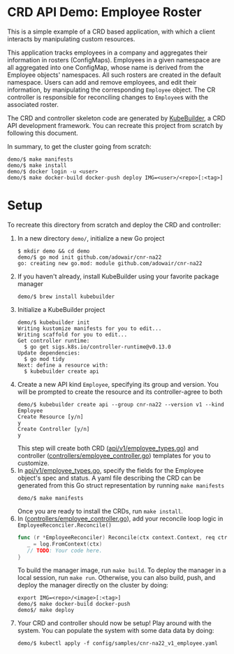 # CRD API Demo: Employee Roster

This is a simple example of a CRD based application, with which a client
interacts by manipulating custom resources.

This application tracks employees in a company and  aggregates their information
in rosters (ConfigMaps). Employees in a given namespace are all aggregated into one
ConfigMap, whose name is derived from the Employee objects' namespaces. All such
rosters are created in the default namespace. Users can add and remove employees,
and edit their information, by manipulating the corresponding `Employee` object.
The CR controller is responsible for reconciling changes to `Employee`s with the
associated roster.

The CRD and controller skeleton code are generated by
[KubeBuilder](https://kubebuilder.io), a CRD API development framework. You can
recreate this project from scratch by following this document.

In summary, to get the cluster going from scratch:
```console
demo/$ make manifests
demo/$ make install
demo/$ docker login -u <user>
demo/$ make docker-build docker-push deploy IMG=<user>/<repo>[:<tag>]
```

# Setup

To recreate this directory from scratch and deploy the CRD and controller:

1. In a new directory `demo/`, initialize a new Go project
   ```console
   $ mkdir demo && cd demo
   demo/$ go mod init github.com/adowair/cnr-na22
   go: creating new go.mod: module github.com/adowair/cnr-na22
   ```
3. If you haven't already, install KubeBuilder using your favorite package
   manager
   ```console
   demo/$ brew install kubebuilder
   ```
4. Initialize a KubeBuilder project
   ```console
   demo/$ kubebuilder init
   Writing kustomize manifests for you to edit...
   Writing scaffold for you to edit...
   Get controller runtime:
     $ go get sigs.k8s.io/controller-runtime@v0.13.0
   Update dependencies:
     $ go mod tidy
   Next: define a resource with:
     $ kubebuilder create api
   ```
5. Create a new API kind `Employee`, specifying its group and version.
   You will be prompted to create the resource and its controller-agree
   to both
   ```console
   demo/$ kubebuilder create api --group cnr-na22 --version v1 --kind Employee
   Create Resource [y/n]
   y
   Create Controller [y/n]
   y
   ```
   This step will create both CRD
   ([api/v1/employee_types.go](api/v1/employee_types.go)) and controller
   ([controllers/employee_controller.go](controllers/employee_controller.go))
   templates for you to customize.
6. In [api/v1/employee_types.go](api/v1/employee_types.go), specify the fields
   for the Employee object's spec and status. A yaml file describing the CRD
   can be generated from this Go struct representation by running
   `make manifests`
   ```console
   demo/$ make manifests
   ```
   Once you are ready to install the CRDs, run `make install`.
7. In ([controllers/employee_controller.go](controllers/employee_controller.go)),
   add your reconcile loop logic in `EmployeeReconciler.Reconcile()`
   ```go
   func (r *EmployeeReconciler) Reconcile(ctx context.Context, req ctrl.Request) (ctrl.Result, error) {
      _ = log.FromContext(ctx)
      // TODO: Your code here.
   }

   ```
   To build the manager image, run `make build`. To deploy the manager
   in a local session, run `make run`. Otherwise, you can also build, push,
   and deploy the manager directly on the cluster by doing:
   ```console
   export IMG=<repo>/<image>[:<tag>]
   demo/$ make docker-build docker-push
   demo$/ make deploy 
   ```
8. Your CRD and controller should now be setup! Play around with the system.
   You can populate the system with some data data by doing:
   ```console
   demo/$ kubectl apply -f config/samples/cnr-na22_v1_employee.yaml
   ```
